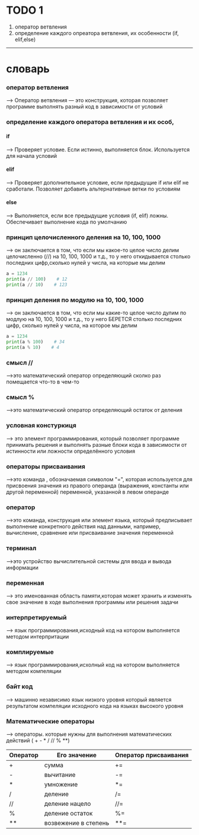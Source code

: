 # TODO 1


1) оператор ветвления
2) определение каждого опреатора ветвления, их особенности (if, elif,else)

-----

# словарь

### оператор ветвления
--> Оператор ветвления — это конструкция, которая позволяет программе выполнять разный код в зависимости от условий

### определение каждого оператора ветвления и их особ,
#### if

--> Проверяет условие. Если истинно, выполняется блок.     Используется для начала условий

#### elif
--> Проверяет дополнительное условие, если предыдущие if или elif не сработали. Позволяет добавить альтернативные ветки по условиям

#### else
--> Выполняется, если все предыдущие условия (if, elif) ложны.
 Обеспечивает выполнение кода по умолчанию
 
### принцип целочисленного деления на 10, 100, 1000 
--> он заключается в том, что если мы какое-то целое число делим целочисленно (//) на 10, 100, 1000 и т.д., то у него откидывается столько последних цифр,сколько нулей у числа, на которые мы делим

```python
a = 1234
print(a // 100)    # 12
print(a // 10)    # 123 
```

### принцип деления по модулю на 10, 100, 1000
--> он заключается в том, что если мы какие-то целое число дулим по модлую на 10, 100, 1000 и т.д., то у него БЕРЕТСЯ столько последних цифр, сколько нулей у числа, на которое мы делим

```python
a = 1234
print(a % 100)    # 34
print(a % 10)    # 4 
```

### смысл //
-->это математический оператор определяющий сколко раз помещается что-то в чем-то

### смысл %
-->это математический оператор определяющий остаток от деления

### условная констуркиця
--> это элемент программирования, который позволяет программе принимать решения и выполнять разные блоки кода в зависимости от истинности или ложности определённого условия

### операторы присваивания
-->это команда , обозначаемая символом "=", которая используется для присвоения значения из правого операнда (выражения, константы или другой переменной) переменной, указанной в левом операнде

### оператор
 -->это команда, конструкция или элемент языка, который предписывает выполнение конкретного действия над данными, например, вычисление, сравнение или присваивание значения переменной

### терминал
-->это устройство вычислительной системы  для ввода и вывода информации

### переменная
--> это именованная область памяти,которая может хранить и изменять свое значение в ходе выполнения программы или решения задачи

### интерпретируемый
--> язык программирования,исходный код на котором выполняется методом интерпритации

### комплируемые  
--> язык программирования,исхолный код на котором выполняется методом компеляции

### байт код  
--> машинно независимо язык низкого уровня который является результатом компеляции исходного кода на языках высокого уровня

### Математические  операторы
--> операторы. которые нужны для выполнения математических действий ( + - * / // % **)


| Оператор | Его значение| Оператор присваивания
|-------------|-------------| -----------------|
|+|сумма| += |
|-|вычитание| -= |
|*|умножение| *= |
|/|деление| /= |
|//|деление нацело| //= |
|%|деление остаток| %= |
|**|возвежение в степень| **= |
